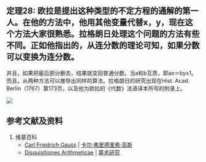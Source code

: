 ## 定理28: 欧拉是提出这种类型的不定方程的通解的第一人。在他的方法中，他用其他变量代替x，y，现在这个方法大家很熟悉。拉格朗日处理这个问题的方法有些不同。正如他指出的，从连分数的理论可知，如果分数可以变换为连分数。

并且，如果把最后部分删去，结果就变回普通分数。当a和b互质，即ax＝by±1。而且，从两种方法可以推导出同样的算法。拉格朗日的研究出现在Hist. Acad. Berlin（1767）第173页，以及他为欧拉的《代数》法语译本所写的附录上。

![](/images/数论/高斯的算术研究中典型的推演实验/章2/定理28/28-1.jpg)

## 参考文献及资料

1. 维基百科
	- [Carl Friedrich Gauss](https://en.wikipedia.org/wiki/Carl_Friedrich_Gauss) | [卡尔·弗里德里希·高斯](https://zh.wikipedia.org/wiki/%E5%8D%A1%E7%88%BE%C2%B7%E5%BC%97%E9%87%8C%E5%BE%B7%E9%87%8C%E5%B8%8C%C2%B7%E9%AB%98%E6%96%AF) 
	- [Disquisitiones Arithmeticae](https://en.wikipedia.org/wiki/Disquisitiones_Arithmeticae) | [算术研究](https://zh.wikipedia.org/wiki/算术研究) 



